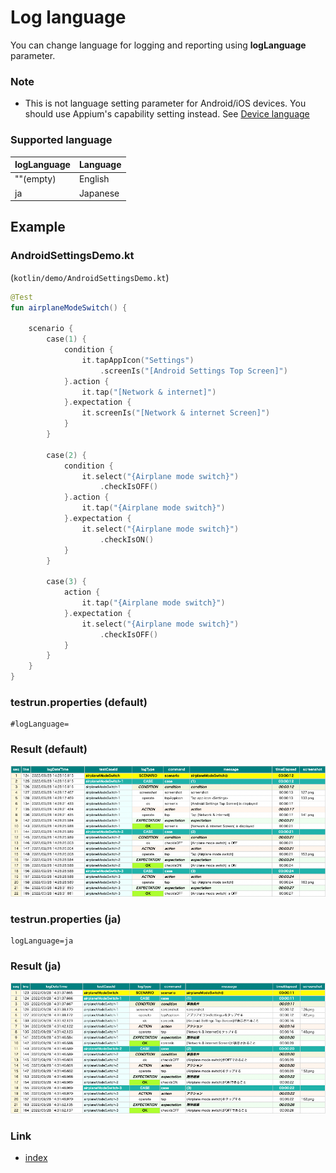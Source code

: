 # Log language

You can change language for logging and reporting using **logLanguage** parameter.

### Note

- This is not language setting parameter for Android/iOS devices. You should use Appium's capability setting instead.
  See [Device language](device_language.md)

### Supported language

| logLanguage | Language |
|:------------|----------|
| ""(empty)   | English  |
| ja          | Japanese |

## Example

### AndroidSettingsDemo.kt

(`kotlin/demo/AndroidSettingsDemo.kt`)

```kotlin
@Test
fun airplaneModeSwitch() {

    scenario {
        case(1) {
            condition {
                it.tapAppIcon("Settings")
                    .screenIs("[Android Settings Top Screen]")
            }.action {
                it.tap("[Network & internet]")
            }.expectation {
                it.screenIs("[Network & internet Screen]")
            }
        }

        case(2) {
            condition {
                it.select("{Airplane mode switch}")
                    .checkIsOFF()
            }.action {
                it.tap("{Airplane mode switch}")
            }.expectation {
                it.select("{Airplane mode switch}")
                    .checkIsON()
            }
        }

        case(3) {
            action {
                it.tap("{Airplane mode switch}")
            }.expectation {
                it.select("{Airplane mode switch}")
                    .checkIsOFF()
            }
        }
    }
}
```

### testrun.properties (default)

```
#logLanguage=
```

### Result (default)

![](../_images/log_language_en.png)

### testrun.properties (ja)

```
logLanguage=ja
```

### Result (ja)

![](../_images/log_language_jp.png)

### Link

- [index](../../index.md)


